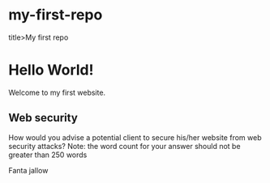 # my-first-repo

title>My first repo</title>

<body>
<h1>Hello World!</h1>
<p>Welcome to my first website.</p>
<h2>Web security</h2>
<p id="web-security-answer">
How would you advise a potential client to secure his/her website from
web security attacks? Note: the word count for your answer should not be
greater than 250 words
</p>
<p id="Web-security-answer">Fanta jallow</p>
</body>

  </head>
</html>
